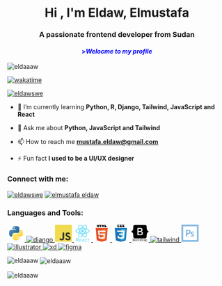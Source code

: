 ### 


<h1 align="center">Hi , I'm  Eldaw, Elmustafa </h1>
<h3 align="center">A passionate frontend developer from Sudan</h3>
<h4 align="center" style="color:blue;"> ><i>Welocme to my profile</i></h4>

<p align="left"> <img src="https://komarev.com/ghpvc/?username=eldaaaw&label=Profile%20views&color=0e75b6&style=flat" alt="eldaaaw" /> </p>


[![wakatime](https://wakatime.com/badge/user/9e273bd7-23de-4ce4-a7ee-772ead824d1d.svg)](https://wakatime.com/@9e273bd7-23de-4ce4-a7ee-772ead824d1d)

<p align="left"> <a href="https://twitter.com/eldawswe" target="blank"><img src="https://img.shields.io/twitter/follow/eldawswe?logo=twitter&style=for-the-badge" alt="eldawswe" /></a> </p>

- 🌱 I’m currently learning **Python, R, Django, Tailwind, JavaScript and React**

- 💬 Ask me about **Python, JavaScript and Tailwind**

- 📫 How to reach me **mustafa.eldaw@gmail.com**

- ⚡ Fun fact **I used to be a UI/UX designer**

<h3 align="left">Connect with me:</h3>
<p align="left">
<a href="https://twitter.com/eldawswe" target="blank"><img align="center" src="https://raw.githubusercontent.com/rahuldkjain/github-profile-readme-generator/master/src/images/icons/Social/twitter.svg" alt="eldawswe" height="30" width="40" /></a>
<a href="https://linkedin.com/in/elmustafa eldaw" target="blank"><img align="center" src="https://raw.githubusercontent.com/rahuldkjain/github-profile-readme-generator/master/src/images/icons/Social/linked-in-alt.svg" alt="elmustafa eldaw" height="30" width="40" /></a>
</p>

<h3 align="left">Languages and Tools:</h3>
<p align="left">  <a href="https://www.python.org" target="_blank" rel="noreferrer"> <img src="https://raw.githubusercontent.com/devicons/devicon/master/icons/python/python-original.svg" alt="python" width="40" height="40"/></a><a href="https://www.djangoproject.com/" target="_blank" rel="noreferrer"> <img src="https://cdn.worldvectorlogo.com/logos/django.svg" alt="django" width="40" height="40"/> </a><a href="https://developer.mozilla.org/en-US/docs/Web/JavaScript" target="_blank" rel="noreferrer"> <img src="https://raw.githubusercontent.com/devicons/devicon/master/icons/javascript/javascript-original.svg" alt="javascript" width="40" height="40"/> </a><a href="https://reactjs.org/" target="_blank" rel="noreferrer"> <img src="https://raw.githubusercontent.com/devicons/devicon/master/icons/react/react-original-wordmark.svg" alt="react" width="40" height="40"/> </a><a href="https://www.w3.org/html/" target="_blank" rel="noreferrer"> <img src="https://raw.githubusercontent.com/devicons/devicon/master/icons/html5/html5-original-wordmark.svg" alt="html5" width="40" height="40"/> </a><a href="https://www.w3schools.com/css/" target="_blank" rel="noreferrer"> <img src="https://raw.githubusercontent.com/devicons/devicon/master/icons/css3/css3-original-wordmark.svg" alt="css3" width="40" height="40"/> </a><a href="https://getbootstrap.com" target="_blank" rel="noreferrer"> <img src="https://raw.githubusercontent.com/devicons/devicon/master/icons/bootstrap/bootstrap-plain-wordmark.svg" alt="bootstrap" width="40" height="40"/> </a><a href="https://tailwindcss.com/" target="_blank" rel="noreferrer"> <img src="https://www.vectorlogo.zone/logos/tailwindcss/tailwindcss-icon.svg" alt="tailwind" width="40" height="40"/> </a><a href="https://www.photoshop.com/en" target="_blank" rel="noreferrer"> <img src="https://raw.githubusercontent.com/devicons/devicon/master/icons/photoshop/photoshop-line.svg" alt="photoshop" width="40" height="40"/> </a><a href="https://www.adobe.com/in/products/illustrator.html" target="_blank" rel="noreferrer"> <img src="https://www.vectorlogo.zone/logos/adobe_illustrator/adobe_illustrator-icon.svg" alt="illustrator" width="40" height="40"/> </a><a href="https://www.adobe.com/products/xd.html" target="_blank" rel="noreferrer"> <img src="https://cdn.worldvectorlogo.com/logos/adobe-xd.svg" alt="xd" width="40" height="40"/> </a> <a href="https://www.figma.com/" target="_blank" rel="noreferrer"> <img src="https://www.vectorlogo.zone/logos/figma/figma-icon.svg" alt="figma" width="40" height="40"/> </a>

</p>

<p><img align="left" src="https://github-readme-stats.vercel.app/api/top-langs?username=eldaaaw&show_icons=true&locale=en&layout=compact" alt="eldaaaw" /></p>

<p>&nbsp;<img align="center" src="https://github-readme-stats.vercel.app/api?username=eldaaaw&show_icons=true&locale=en" alt="eldaaaw" /></p>

<p><img align="center" src="https://github-readme-streak-stats.herokuapp.com/?user=eldaaaw&" alt="eldaaaw" /></p>
